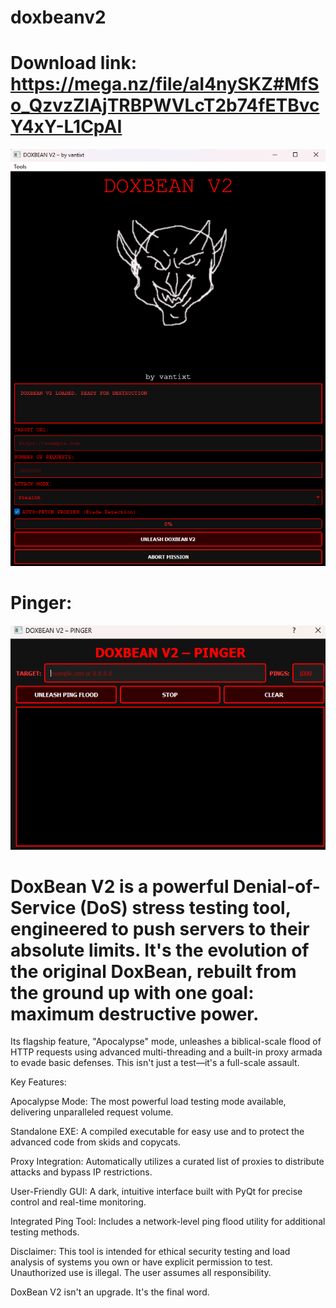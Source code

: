 # doxbeanv2
# Download link: https://mega.nz/file/aI4nySKZ#MfSo_QzvzZlAjTRBPWVLcT2b74fETBvcY4xY-L1CpAI

![Image Alt](https://github.com/vantixt777/doxbeanv2/blob/3483a914b20807a7eee1c1f28f73c26ea35c2dfc/Screenshot%202025-08-20%20015241.png)

# Pinger: 
![Image Alt](https://github.com/vantixt777/doxbeanv2/blob/749ff627e219af1ba573cfab5163812334cc3f82/Screenshot%202025-08-20%20015257.png)


# DoxBean V2 is a powerful Denial-of-Service (DoS) stress testing tool, engineered to push servers to their absolute limits. It's the evolution of the original DoxBean, rebuilt from the ground up with one goal: maximum destructive power.

Its flagship feature, "Apocalypse" mode, unleashes a biblical-scale flood of HTTP requests using advanced multi-threading and a built-in proxy armada to evade basic defenses. This isn't just a test—it's a full-scale assault.

Key Features:

Apocalypse Mode: The most powerful load testing mode available, delivering unparalleled request volume.

Standalone EXE: A compiled executable for easy use and to protect the advanced code from skids and copycats.

Proxy Integration: Automatically utilizes a curated list of proxies to distribute attacks and bypass IP restrictions.

User-Friendly GUI: A dark, intuitive interface built with PyQt for precise control and real-time monitoring.

Integrated Ping Tool: Includes a network-level ping flood utility for additional testing methods.

Disclaimer: This tool is intended for ethical security testing and load analysis of systems you own or have explicit permission to test. Unauthorized use is illegal. The user assumes all responsibility.

DoxBean V2 isn't an upgrade. It's the final word.
